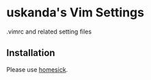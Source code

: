 # uskanda's Vim Settings
.vimrc and related setting files

## Installation
Please use [homesick](https://github.com/technicalpickles/homesick/).

